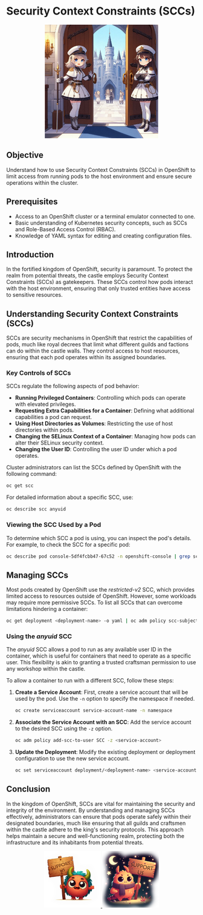 # Security Context Constraints (SCCs)

<div style="text-align:center;">
  <img src="https://github.com/Vitrua/images/blob/main/openshift/scc.jpg?raw=true" alt="scc" width="300" height="300">
</div>

## Objective

Understand how to use Security Context Constraints (SCCs) in OpenShift to limit access from running pods to the host environment and ensure secure operations within the cluster.

## Prerequisites

- Access to an OpenShift cluster or a terminal emulator connected to one.
- Basic understanding of Kubernetes security concepts, such as SCCs and Role-Based Access Control (RBAC).
- Knowledge of YAML syntax for editing and creating configuration files.

## Introduction

In the fortified kingdom of OpenShift, security is paramount. To protect the realm from potential threats, the castle employs Security Context Constraints (SCCs) as gatekeepers. These SCCs control how pods interact with the host environment, ensuring that only trusted entities have access to sensitive resources.

## Understanding Security Context Constraints (SCCs)

SCCs are security mechanisms in OpenShift that restrict the capabilities of pods, much like royal decrees that limit what different guilds and factions can do within the castle walls. They control access to host resources, ensuring that each pod operates within its assigned boundaries.

### Key Controls of SCCs

SCCs regulate the following aspects of pod behavior:

- **Running Privileged Containers**: Controlling which pods can operate with elevated privileges.
- **Requesting Extra Capabilities for a Container**: Defining what additional capabilities a pod can request.
- **Using Host Directories as Volumes**: Restricting the use of host directories within pods.
- **Changing the SELinux Context of a Container**: Managing how pods can alter their SELinux security context.
- **Changing the User ID**: Controlling the user ID under which a pod operates.

Cluster administrators can list the SCCs defined by OpenShift with the following command:

```bash
oc get scc
```

For detailed information about a specific SCC, use:

```bash
oc describe scc anyuid
```

### Viewing the SCC Used by a Pod

To determine which SCC a pod is using, you can inspect the pod's details. For example, to check the SCC for a specific pod:

```bash
oc describe pod console-5df4fcbb47-67c52 -n openshift-console | grep scc
```

## Managing SCCs

Most pods created by OpenShift use the *restricted-v2* SCC, which provides limited access to resources outside of OpenShift. However, some workloads may require more permissive SCCs. To list all SCCs that can overcome limitations hindering a container:

```bash
oc get deployment <deployment-name> -o yaml | oc adm policy scc-subject-review -f -
```

### Using the *anyuid* SCC

The *anyuid* SCC allows a pod to run as any available user ID in the container, which is useful for containers that need to operate as a specific user. This flexibility is akin to granting a trusted craftsman permission to use any workshop within the castle.

To allow a container to run with a different SCC, follow these steps:

1. **Create a Service Account**: First, create a service account that will be used by the pod. Use the `-n` option to specify the namespace if needed.

    ```bash
    oc create serviceaccount service-account-name -n namespace
    ```

2. **Associate the Service Account with an SCC**: Add the service account to the desired SCC using the `-z` option.

    ```bash
    oc adm policy add-scc-to-user SCC -z <service-account>
    ```

3. **Update the Deployment**: Modify the existing deployment or deployment configuration to use the new service account.

    ```bash
    oc set serviceaccount deployment/<deployment-name> <service-account-name>
    ```

## Conclusion

In the kingdom of OpenShift, SCCs are vital for maintaining the security and integrity of the environment. By understanding and managing SCCs effectively, administrators can ensure that pods operate safely within their designated boundaries, much like ensuring that all guilds and craftsmen within the castle adhere to the king's security protocols. This approach helps maintain a secure and well-functioning realm, protecting both the infrastructure and its inhabitants from potential threats.

<div style="text-align:center;">
  <a href="https://patreon.com/Vitrua">
    <img src="https://github.com/Vitrua/images/blob/main/others/supportmonlight.png?raw=true#only-light" alt="support" width="150" height="150">
    <img src="https://github.com/Vitrua/images/blob/main/others/supportmon.png?raw=true#only-dark" alt="support" width="150" height="150">
  </a>
</div>